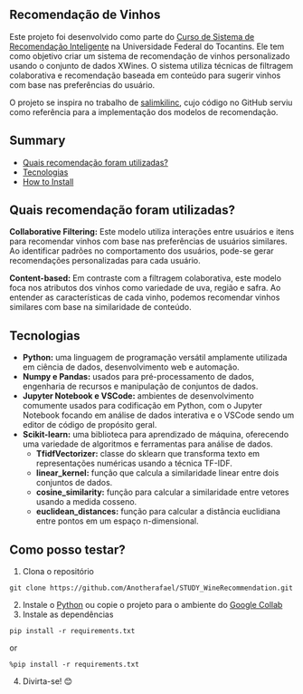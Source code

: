 ## Recomendação de Vinhos

Este projeto foi desenvolvido como parte do [Curso de Sistema de Recomendação Inteligente](https://drive.google.com/file/d/17K87LtU9j7mQbs0Mdq08r84zq6Y0kNEk/view?usp=sharing) na Universidade Federal do Tocantins. Ele tem como objetivo criar um sistema de recomendação de vinhos personalizado usando o conjunto de dados XWines. O sistema utiliza técnicas de filtragem colaborativa e recomendação baseada em conteúdo para sugerir vinhos com base nas preferências do usuário.

O projeto se inspira no trabalho de [salimkilinc](https://github.com/salimkilinc), cujo código no GitHub serviu como referência para a implementação dos modelos de recomendação.

## Summary

- [Quais recomendação foram utilizadas?](#quais-recomendação-foram-utilizadas)
- [Tecnologias](#tecnologias)
- [How to Install](#how-to-install)

## Quais recomendação foram utilizadas?

**Collaborative Filtering:** Este modelo utiliza interações entre usuários e itens para recomendar vinhos com base nas preferências de usuários similares. Ao identificar padrões no comportamento dos usuários, pode-se gerar recomendações personalizadas para cada usuário.

**Content-based:** Em contraste com a filtragem colaborativa, este modelo foca nos atributos dos vinhos como variedade de uva, região e safra. Ao entender as características de cada vinho, podemos recomendar vinhos similares com base na similaridade de conteúdo.

## Tecnologias

* **Python:** uma linguagem de programação versátil amplamente utilizada em ciência de dados, desenvolvimento web e automação.
* **Numpy e Pandas:** usados para pré-processamento de dados, engenharia de recursos e manipulação de conjuntos de dados.
* **Jupyter Notebook e VSCode:** ambientes de desenvolvimento comumente usados para codificação em Python, com o Jupyter Notebook focando em análise de dados interativa e o VSCode sendo um editor de código de propósito geral.
* **Scikit-learn:** uma biblioteca para aprendizado de máquina, oferecendo uma variedade de algoritmos e ferramentas para análise de dados.
    * **TfidfVectorizer:** classe do sklearn que transforma texto em representações numéricas usando a técnica TF-IDF.
    * **linear_kernel:** função que calcula a similaridade linear entre dois conjuntos de dados.
    * **cosine_similarity:** função para calcular a similaridade entre vetores usando a medida cosseno.
    * **euclidean_distances:** função para calcular a distância euclidiana entre pontos em um espaço n-dimensional.

## Como posso testar?

1. Clona o repositório
```
git clone https://github.com/Anotherafael/STUDY_WineRecommendation.git
```
2. Instale o [Python](https://www.python.org/) ou copie o projeto para o ambiente do [Google Collab](https://colab.google/)
3. Instale as dependências
```
pip install -r requirements.txt
```
or
```
%pip install -r requirements.txt
```
4. Divirta-se! 😊